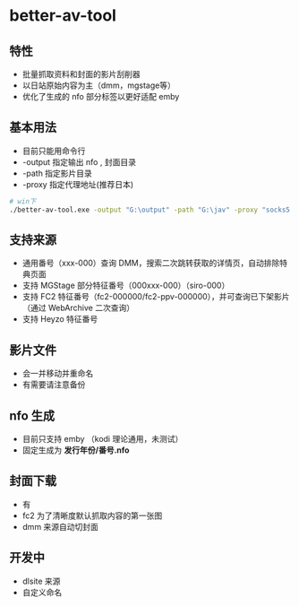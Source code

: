 # better-av-tool

## 特性
- 批量抓取资料和封面的影片刮削器
- 以日站原始内容为主（dmm，mgstage等）
- 优化了生成的 nfo 部分标签以更好适配 emby

## 基本用法
- 目前只能用命令行
- -output 指定输出 nfo , 封面目录
- -path 指定影片目录
- -proxy 指定代理地址(推荐日本)

```bash
# win下
./better-av-tool.exe -output "G:\output" -path "G:\jav" -proxy "socks5://127.0.0.1:7891"
```

## 支持来源
- 通用番号（xxx-000）查询 DMM，搜索二次跳转获取的详情页，自动排除特典页面
- 支持 MGStage 部分特征番号（000xxx-000）（siro-000）
- 支持 FC2 特征番号（fc2-000000/fc2-ppv-000000），并可查询已下架影片（通过 WebArchive 二次查询）
- 支持 Heyzo 特征番号

## 影片文件
- 会一并移动并重命名
- 有需要请注意备份

## nfo 生成
- 目前只支持 emby （kodi 理论通用，未测试）
- 固定生成为 **发行年份/番号.nfo**

## 封面下载
- 有
- fc2 为了清晰度默认抓取内容的第一张图
- dmm 来源自动切封面


## 开发中
- dlsite 来源
- 自定义命名
